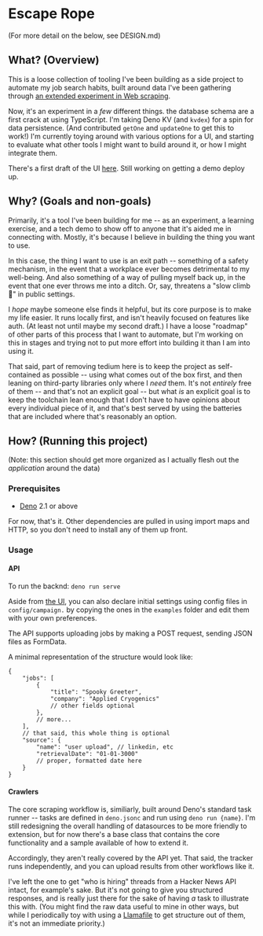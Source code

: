 # Escape Rope

(For more detail on the below, see DESIGN.md)

## What? (Overview)

This is a loose collection of tooling I've been building as a side project to
automate my job search habits, built around data I've been gathering through
[an extended experiment in Web scraping](https://bhmt.dev/blog/scraping).

Now, it's an experiment in a _few_ different things. the database schema are a
first crack at using TypeScript. I'm taking Deno KV (and `kvdex`) for a spin for
data persistence. (And contributed `getOne` and `updateOne` to get this to
work!) I'm currently toying around with various options for a UI, and starting
to evaluate what other tools I might want to build around it, or how I might
integrate them.

There's a first draft of the UI
[here](https://github.com/chaosharmonic/escape-rope-ui). Still working on getting
a demo deploy up.
## Why? (Goals and non-goals)

Primarily, it's a tool I've been building for me -- as an experiment, a learning
exercise, and a tech demo to show off to anyone that it's aided me in connecting
with. Mostly, it's because I believe in building the thing you want to use.

In this case, the thing I want to use is an exit path -- something of a safety
mechanism, in the event that a workplace ever becomes detrimental to my
well-being. And also something of a way of pulling myself back up, in the event
that one ever throws me into a ditch. Or, say, threatens a "slow climb 🧗" in
public settings.

I _hope_ maybe someone else finds it helpful, but its core purpose is to make my
life easier. It runs locally  first, and isn't heavily focused on features like
auth. (At least not until maybe my second draft.) I have a loose "roadmap" of
other parts of this process that I want to automate, but I'm working on this in
stages and trying not to put more effort into building it than I am into using it.

That said, part of removing tedium here is to keep the project as self-contained
as possible -- using what comes out of the box first, and then leaning on
third-party libraries only where I _need_ them. It's not _entirely_ free of them
-- and that's not an explicit goal -- but what _is_ an explicit goal is to keep
the toolchain lean enough that I don't have to have opinions about every
individual piece of it, and that's best served by using the batteries that are
included where that's reasonably an option.

## How? (Running this project)

(Note: this section should get more organized as I actually flesh out the
_application_ around the data)

### Prerequisites

- [Deno](https://deno.com/) 2.1 or above

For now, that's it. Other dependencies are pulled in using import maps and HTTP,
so you don't need to install any of them up front.

### Usage

#### API

To run the backnd: `deno run serve`

Aside from [the UI](https://github.com/chaosharmonic/escape-rope-ui), you can
also declare initial settings using config files in `config/campaign.` by
copying the ones in the `examples` folder and edit them with your own
preferences.

<!-- TODO: simplify this explanation, this API, or both -->
The API supports uploading jobs by making a POST request, sending JSON files
as FormData.

A minimal representation of the structure would look like:

```jsonc
{
    "jobs": [
        {
            "title": "Spooky Greeter",
            "company": "Applied Cryogenics"
            // other fields optional
        },
        // more...
    ],
    // that said, this whole thing is optional
    "source": {
        "name": "user upload", // linkedin, etc
        "retrievalDate": "01-01-3000"
        // proper, formatted date here
    }
}
```

#### Crawlers

The core scraping workflow is, similiarly, built around Deno's standard task
runner -- tasks are defined in `deno.jsonc` and run using `deno run {name}`.
I'm still redesigning the overall handling of datasources to be more friendly
to extension, but for now there's a base class that contains the core
functionality and a sample available of how to extend it.

Accordingly, they aren't really covered by the API yet. That said, the tracker
runs independently, and you can upload results from other workflows like it.

I've left the one to get "who is hiring" threads from a Hacker News API intact,
for example's sake. But it's not going to give you structured responses, and is
really just there for the sake of having _a_ task to illustrate this with. (You
might find the raw data useful to mine in other ways, but while I periodically
toy with using a [Llamafile](https://github.com/mozilla-ocho/llamafile) to get
structure out of them, it's not an immediate priority.)
